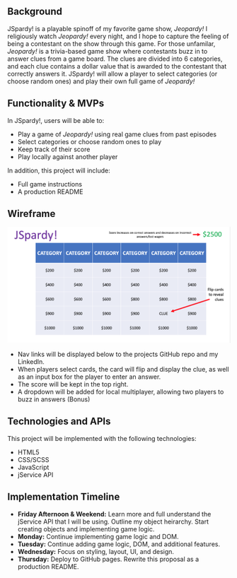 ## Background 

JSpardy! is a playable spinoff of my favorite game show, *Jeopardy!* I religiously watch *Jeopardy!* every night, and I hope to capture the feeling of being a contestant on the show through this game. For those unfamilar, *Jeopardy!* is a trivia-based game show where contestants buzz in to answer clues from a game board. The clues are divided into 6 categories, and each clue contains a dollar value that is awarded to the contestant that correctly answers it. JSpardy! will allow a player to select categories (or choose random ones) and play their own full game of *Jeopardy!* 


## Functionality & MVPs 

In JSpardy!, users will be able to: 

- Play a game of *Jeopardy!* using real game clues from past episodes
- Select categories or choose random ones to play
- Keep track of their score
- Play locally against another player

In addition, this project will include: 

- Full game instructions
- A production README


## Wireframe 

![JSpardy! game board](wireframe.png)

- Nav links will be displayed below to the projects GitHub repo and my LinkedIn.
- When players select cards, the card will flip and display the clue, as well as an input box for the player to enter an answer.
- The score will be kept in the top right. 
- A dropdown will be added for local multiplayer, allowing two players to buzz in answers (Bonus)


## Technologies and APIs

This project will be implemented with the following technologies: 

- HTML5
- CSS/SCSS
- JavaScript
- jService API


## Implementation Timeline

- **Friday Afternoon & Weekend:** Learn more and full understand the jService API that I will be using. Outline my object heirarchy. Start creating objects and implementing game logic.
- **Monday:** Continue implementing game logic and DOM. 
- **Tuesday:** Continue adding game logic, DOM, and additional features.
- **Wednesday:** Focus on styling, layout, UI, and design. 
- **Thursday:** Deploy to GitHub pages. Rewrite this proposal as a production README.
